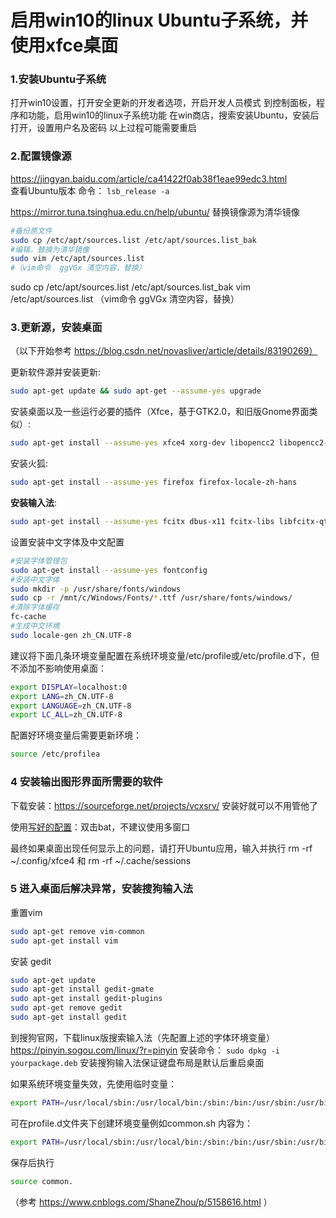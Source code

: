 # 启用win10的linux Ubuntu子系统，并使用xfce桌面

### 1.安装Ubuntu子系统
打开win10设置，打开安全更新的开发者选项，开启开发人员模式
到控制面板，程序和功能，启用win10的linux子系统功能
在win商店，搜索安装Ubuntu，安装后打开，设置用户名及密码
以上过程可能需要重启

### 2.配置镜像源
https://jingyan.baidu.com/article/ca41422f0ab38f1eae99edc3.html  
查看Ubuntu版本  命令： ```lsb_release -a```

https://mirror.tuna.tsinghua.edu.cn/help/ubuntu/ 替换镜像源为清华镜像
```bash
#备份原文件
sudo cp /etc/apt/sources.list /etc/apt/sources.list_bak
#编辑，替换为清华镜像
sudo vim /etc/apt/sources.list
#（vim命令  ggVGx 清空内容，替换）
```

sudo  cp /etc/apt/sources.list /etc/apt/sources.list_bak
vim /etc/apt/sources.list
（vim命令  ggVGx 清空内容，替换）

### 3.更新源，安装桌面
（以下开始参考 https://blog.csdn.net/novasliver/article/details/83190269）

更新软件源并安装更新:
```bash
sudo apt-get update && sudo apt-get --assume-yes upgrade
```

安装桌面以及一些运行必要的插件（Xfce，基于GTK2.0，和旧版Gnome界面类似）:
```bash
sudo apt-get install --assume-yes xfce4 xorg-dev libopencc2 libopencc2-data libqt4-opengl libqtwebkit4 unzip zip
```
安装火狐:
 ```bash
 sudo apt-get install --assume-yes firefox firefox-locale-zh-hans
```
**安装输入法**:
```bash
sudo apt-get install --assume-yes fcitx dbus-x11 fcitx-libs libfcitx-qt0
```

设置安装中文字体及中文配置
```bash
#安装字体管理包
sudo apt-get install --assume-yes fontconfig
#安装中文字体
sudo mkdir -p /usr/share/fonts/windows
sudo cp -r /mnt/c/Windows/Fonts/*.ttf /usr/share/fonts/windows/
#清除字体缓存
fc-cache
#生成中文环境
sudo locale-gen zh_CN.UTF-8
```

建议将下面几条环境变量配置在系统环境变量/etc/profile或/etc/profile.d下，但不添加不影响使用桌面：
```bash
export DISPLAY=localhost:0
export LANG=zh_CN.UTF-8
export LANGUAGE=zh_CN.UTF-8
export LC_ALL=zh_CN.UTF-8
```
配置好环境变量后需要更新环境：
```bash
source /etc/profilea
```

### 4 安装输出图形界面所需要的软件
下载安装：https://sourceforge.net/projects/vcxsrv/    安装好就可以不用管他了
  
使用[写好的配置](../attachment/WSL_1ed2aa10-2829-43b2-b0b5-e031d18b7fea.zip)：双击bat，不建议使用多窗口

最终如果桌面出现任何显示上的问题，请打开Ubuntu应用，输入并执行 rm -rf ~/.config/xfce4 和 rm -rf ~/.cache/sessions  

### 5 进入桌面后解决异常，安装搜狗输入法
重置vim
```bash
sudo apt-get remove vim-common
sudo apt-get install vim
```

安装 gedit
```bash
sudo apt-get update
sudo apt-get install gedit-gmate                 
sudo apt-get install gedit-plugins               
sudo apt-get remove gedit
sudo apt-get install gedit
```

到搜狗官网，下载linux版搜索输入法（先配置上述的字体环境变量）
https://pinyin.sogou.com/linux/?r=pinyin
安装命令： ```sudo dpkg -i yourpackage.deb```
安装搜狗输入法保证键盘布局是默认后重启桌面

如果系统环境变量失效，先使用临时变量：   
```bash
export PATH=/usr/local/sbin:/usr/local/bin:/sbin:/bin:/usr/sbin:/usr/bin:/root/bin
```

可在profile.d文件夹下创建环境变量例如common.sh
内容为：
```bash
export PATH=/usr/local/sbin:/usr/local/bin:/sbin:/bin:/usr/sbin:/usr/bin:/root/bin
```
保存后执行
```bash
source common.
```
（参考 https://www.cnblogs.com/ShaneZhou/p/5158616.html ）

